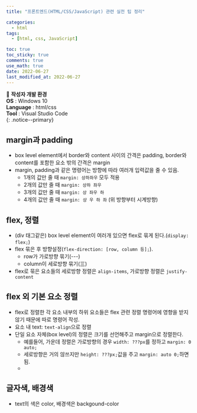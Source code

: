 ```yaml
---
title: "프론트엔드(HTML/CSS/JavaScript) 관련 실전 팁 정리"

categories:
  - html
tags:
  - [html, css, JavaScript]

toc: true
toc_sticky: true
comments: true
use_math: true
date: 2022-06-27
last_modified_at: 2022-06-27
---
```


📌 **작성자 개발 환경** <br>
**OS** : Windows 10 <br>
**Language** : html/css<br>
**Tool** : Visual Studio Code<br>
{: .notice--primary}

## margin과 padding
- box level element에서 border와 content 사이의 간격은 padding, border와 content를 포함한 요소 밖의 간격은 margin
- margin, padding과 같은 명령어는 방향에 따라 여러개 입력값을 줄 수 있음.
    - 1개의 값만 줄 때 `margin: 상하좌우` 모두 적용
    - 2개의 값만 줄 때 `margin: 상하 좌우` 
    - 3개의 값만 줄 때 `margin: 상 좌우 하`
    - 4개의 값만 줄 때 `margin: 상 우 하 좌` (위 방향부터 시계방향)

## flex, 정렬
- (div 태그같은) box level element이 여러개 있으면 flex로 묶게 된다.(`display: flex;`)
- flex 묶은 후 방향설정(`flex-direction: [row, column 등];`).
    - row가 가로방향 묶기(---)
    - column이 세로방향 묶기(三)
- flex로 묶은 요소들의 세로방향 정렬은 `align-items`, 가로방향 정렬은 `justify-content`

## flex 외 기본 요소 정렬
- flex로 정렬한 각 요소 내부의 하위 요소들은 flex 관련 정렬 명령어에 영향을 받지 않기 때문에 따로 명령어 작성.
- 요소 내 text: `text-align`으로 정렬
- 단일 요소 자체(box level)의 정렬은 크기를 선언해주고 margin으로 정렬한다.
    - 예를들어, 가운데 정렬은 가로방향의 경우 `width: ???px`를 정하고 `margin: 0 auto;`
    - 세로방향은 거의 않쓰지만 `height: ???px;`값을 주고 `margin: auto 0;`하면 됨.
    - 

## 글자색, 배경색
- text의 색은 color, 배경색은 backgound-color
